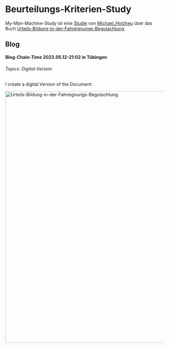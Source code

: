 # Beurteilungs-Kriterien-Study

My-Man-Machine-Study ist eine [Studie](640001.md) von [Michael_Holzheu](0.md) über das Buch [Urteils-Bildung-in-der-Fahreignungs-Begutachtung](1000001009.md).

## Blog

#### Blog-Chain-Time 2023.05.12-21:02 in Tübingen <a id="4802"/>
###### Topics: Digital-Version

I create a digital Version of the Document:

<img src="400000003.jpg" alt="Urteils-Bildung-in-der-Fahreignungs-Begutachtung" style="width:800px;"/>

